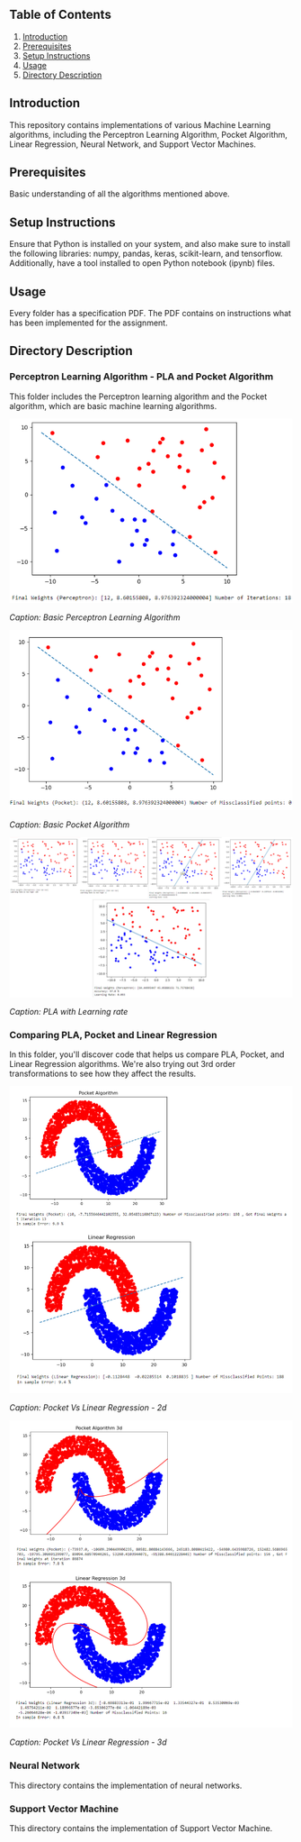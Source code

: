 ## Table of Contents

1. [Introduction](#introduction)
2. [Prerequisites](#prerequisites)
3. [Setup Instructions](#setup-instructions)
4. [Usage](#usage)
5. [Directory Description](#directory-description)

## Introduction

This repository contains implementations of various Machine Learning algorithms, including the Perceptron Learning Algorithm, Pocket Algorithm, Linear Regression, Neural Network, and Support Vector Machines.

## Prerequisites

Basic understanding of all the algorithms mentioned above.

## Setup Instructions

Ensure that Python is installed on your system, and also make sure to install the following libraries: numpy, pandas, keras, scikit-learn, and tensorflow. Additionally, have a tool installed to open Python notebook (ipynb) files.

## Usage

Every folder has a specification PDF. The PDF contains on instructions what has been implemented for the assignment.


## Directory Description

### Perceptron Learning Algorithm - PLA and Pocket Algorithm

This folder includes the Perceptron learning algorithm and the Pocket algorithm, which are basic machine learning algorithms.

![Perceptron Algorithm](Perceptron%20Learning%20Algorithm%20-%20PLA%20and%20Pocket%20Algorithm/PerceptronAlgo.png)

*Caption: Basic Perceptron Learning Algorithm*

![Pocket Algorithm](Perceptron%20Learning%20Algorithm%20-%20PLA%20and%20Pocket%20Algorithm/PocketAlgo.png)

*Caption: Basic Pocket Algorithm*

![Pocket Algorithm](Perceptron%20Learning%20Algorithm%20-%20PLA%20and%20Pocket%20Algorithm/Learn.jpg)

*Caption: PLA with Learning rate*

### Comparing PLA, Pocket and Linear Regression

In this folder, you'll discover code that helps us compare PLA, Pocket, and Linear Regression algorithms. We're also trying out 3rd order transformations to see how they affect the results.

![Pocket Vs Linear Regression - 2d](Comparing%20PLA,%20Pocket%20and%20Linear%20Regression/2d.jpg)

*Caption: Pocket Vs Linear Regression - 2d*

![Pocket Vs Linear Regression - 3d](Comparing%20PLA,%20Pocket%20and%20Linear%20Regression/3d.jpg)

*Caption: Pocket Vs Linear Regression - 3d*

### Neural Network

This directory contains the implementation of neural networks.

### Support Vector Machine

This directory contains the implementation of Support Vector Machine.
